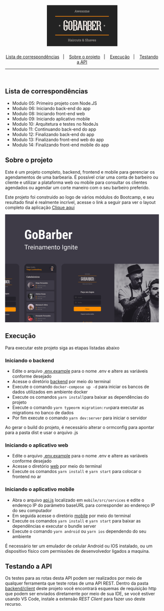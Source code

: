 <h1 align="center">
  <img src="./assets/logo.png" alt="GoBarbe" />
</h1>

<p align="center">
  <a href="#lista-de-correspondências">Lista de correspondências</a>&nbsp;&nbsp;&nbsp;|&nbsp;&nbsp;&nbsp;
  <a href="#sobre-o-projeto">Sobre o projeto</a>&nbsp;&nbsp;&nbsp;|&nbsp;&nbsp;&nbsp;
  <a href="#execução">Execução</a>&nbsp;&nbsp;&nbsp;|&nbsp;&nbsp;&nbsp;
  <a href="#testando-a-API">Testando a API</a>
</p>

---
<br />

## Lista de correspondências
* Modulo 05: Primeiro projeto com Node.JS
* Modulo 06: Iniciando back-end do app
* Modulo 08: Iniciando front-end web
* Modulo 09: Iniciando aplicativo mobile
* Modulo 10: Arquitetura e testes no NodeJs
* Modulo 11: Continuando back-end do app
* Modulo 12: Finalizando back-end do app
* Modulo 13: Finalizando front-end web do app
* Modulo 14: Finalizando front-end mobile do app

## Sobre o projeto
Este é um projeto completo, backend, frontend e mobile para gerenciar os agendamentos de uma barbearia. É possível criar uma conta de barbeiro ou cliente e utilizar a plataforma web ou mobile para consultar os clientes agendados ou agendar um corte maneiro com o seu barbeiro preferido.

Este projeto foi construido ao logo de vários módulos do Bootcamp, e seu resultado final é realmente incrível, acesse o link a seguir para ver o layout completo da aplicação [Clique aqui](https://www.figma.com/file/BXCihtXXh9p37lGsENV614/GoBarber?node-id=57%3A515)

<img src="./assets/capa.png" width="800px" style="max-width: 100%" alt="Capa do projeto" />


## Execução
Para executar este projeto siga as etapas listadas abaixo

### Iniciando o backend
- Edite o arquivo [.env.example](./backend/.env.example) para o nome .env e altere as variáveis conforme desejado
- Acesse o diretório [backend](./backend) por meio do terminal
- Execute o comando `docker-compose up -d` para iniciar os bancos de dados utilizados em ambiente docker
- Execute os comandos `yarn install`para baixar as dependências do projeto
- Execute o comando `yarn typeorm migration:run`para executar as migrations no banco de dados
- Por fim execute o comando `yarn dev:server` para iniciar o servidor

Ao gerar o build do projeto, é necessário alterar o ormconfig para apontar para a pasta dist e usar o arquivo .js

### Iniciando o aplicativo web
- Edite o arquivo [.env.example](./web/.env.example) para o nome .env e altere as variáveis conforme desejado
- Acesse o diretório [web](./web) por meio do terminal
- Execute os comandos `yarn install` e `yarn start` para colocar o frontend no ar

### Iniciando o aplicativo mobile
- Abra o arquivo [api.js](./mobile/src/services/api.js) localizado em `mobile/src/services` e edite o endereço IP do parâmetro baseURL para corresponder ao endereço IP do seu computador
- Em seguida acesse o diretório [mobile](./mobile) por meio do terminal
- Execute os comandos `yarn install` e `yarn start` para baixar as dependências e executar o bundle server
- Execute o comando `yarn android` ou `yarn ios` dependendo do seu ambiente

É necessário ter um emulador de celular Android ou IOS instalado, ou um dispositivo físico com permissões de desenvolvedor ligados a maquina.

## Testando a API
Os testes para as rotas desta API podem ser realizados por meio de qualquer ferramenta que teste rotas de uma API REST. Dentro da pasta [backend/client](./backend/client) deste projeto você encontrará esquemas de requisição http que podem ser enviados diretamente por meio de sua IDE, se você estiver usando VS Code, instale a extensão *REST Client* para fazer uso deste recurso.
